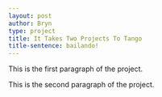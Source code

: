 ```yaml
---
layout: post
author: Bryn
type: project
title: It Takes Two Projects To Tango
title-sentence: bailando!
---
```

This is the first paragraph of the project.

This is the second paragraph of the project.